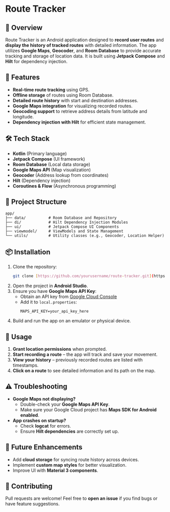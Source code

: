# Route Tracker

## 📌 Overview
Route Tracker is an Android application designed to **record user routes** and **display the history of tracked routes** with detailed information. The app utilizes **Google Maps**, **Geocoder**, and **Room Database** to provide accurate tracking and storage of location data. It is built using **Jetpack Compose** and **Hilt** for dependency injection.

## 🚀 Features
- **Real-time route tracking** using GPS.
- **Offline storage** of routes using Room Database.
- **Detailed route history** with start and destination addresses.
- **Google Maps integration** for visualizing recorded routes.
- **Geocoding support** to retrieve address details from latitude and longitude.
- **Dependency injection with Hilt** for efficient state management.

## 🛠️ Tech Stack
- **Kotlin** (Primary language)
- **Jetpack Compose** (UI framework)
- **Room Database** (Local data storage)
- **Google Maps API** (Map visualization)
- **Geocoder** (Address lookup from coordinates)
- **Hilt** (Dependency injection)
- **Coroutines & Flow** (Asynchronous programming)

## 📂 Project Structure
```
app/
├── data/          # Room Database and Repository
├── di/            # Hilt Dependency Injection Modules
├── ui/            # Jetpack Compose UI Components
├── viewmodel/     # ViewModels and State Management
└── utils/         # Utility classes (e.g., Geocoder, Location Helper)
```

## 📦 Installation
1. Clone the repository:
   ```sh
   git clone [https://github.com/yourusername/route-tracker.git](https://github.com/NovikFeed/GpsTraker.git)
   ```
2. Open the project in **Android Studio**.
3. Ensure you have **Google Maps API Key**:
   - Obtain an API key from [Google Cloud Console](https://console.cloud.google.com/)
   - Add it to `local.properties`:
     ```properties
     MAPS_API_KEY=your_api_key_here
     ```
4. Build and run the app on an emulator or physical device.

## 📜 Usage
1. **Grant location permissions** when prompted.
2. **Start recording a route** – the app will track and save your movement.
3. **View your history** – previously recorded routes are listed with timestamps.
4. **Click on a route** to see detailed information and its path on the map.

## ⚠️ Troubleshooting
- **Google Maps not displaying?**
  - Double-check your **Google Maps API Key**.
  - Make sure your Google Cloud project has **Maps SDK for Android enabled**.
- **App crashes on startup?**
  - Check **logcat** for errors.
  - Ensure **Hilt dependencies** are correctly set up.

## 📌 Future Enhancements
- Add **cloud storage** for syncing route history across devices.
- Implement **custom map styles** for better visualization.
- Improve UI with **Material 3 components**.

## 🤝 Contributing
Pull requests are welcome! Feel free to **open an issue** if you find bugs or have feature suggestions.

